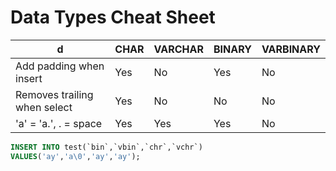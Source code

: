 # Data Types Cheat Sheet


d | CHAR | VARCHAR | BINARY | VARBINARY
---|---|---|---|---|
Add padding when insert  | Yes | No | Yes | No
Removes trailing when select | Yes | No | No | No
'a' = 'a.', . = space | Yes | Yes | Yes | No


```sql
INSERT INTO test(`bin`,`vbin`,`chr`,`vchr`)
VALUES('ay','a\0','ay','ay');
```
